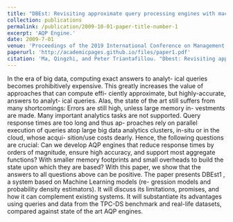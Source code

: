 ```yaml
---
title: "DBEst: Revisiting approximate query processing engines with machine learning models"
collection: publications
permalink: /publication/2009-10-01-paper-title-number-1
excerpt: 'AQP Engine.'
date: 2009-7-01
venue: 'Proceedings of the 2019 International Conference on Management of Data (SIGMOD 2019)'
paperurl: 'http://academicpages.github.io/files/paper1.pdf'
citation: 'Ma, Qingzhi, and Peter Triantafillou. "Dbest: Revisiting approximate query processing engines with machine learning models." In Proceedings of the 2019 International Conference on Management of Data, pp. 1553-1570. 2019.'
---
```


In the era of big data, computing exact answers to analyt-
ical queries becomes prohibitively expensive. This greatly
increases the value of approaches that can compute effi-
ciently approximate, but highly-accurate, answers to analyt-
ical queries. Alas, the state of the art still suffers from many
shortcomings: Errors are still high, unless large memory in-
vestments are made. Many important analytics tasks are not
supported. Query response times are too long and thus ap-
proaches rely on parallel execution of queries atop large big
data analytics clusters, in-situ or in the cloud, whose acqui-
sition/use costs dearly. Hence, the following questions are
crucial: Can we develop AQP engines that reduce response
times by orders of magnitude, ensure high accuracy, and
support most aggregate functions? With smaller memory
footprints and small overheads to build the state upon which
they are based? With this paper, we show that the answers
to all questions above can be positive. The paper presents
DBEst1 , a system based on Machine Learning models (re-
gression models and probability density estimators). It will
discuss its limitations, promises, and how it can complement
existing systems. It will substantiate its advantages using
queries and data from the TPC-DS benchmark and real-life
datasets, compared against state of the art AQP engines.
